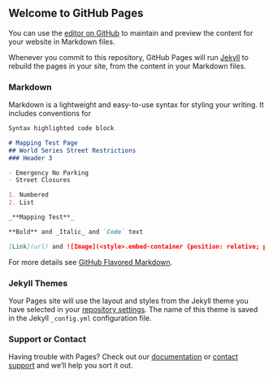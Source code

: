 ## Welcome to GitHub Pages

You can use the [editor on GitHub](https://github.com/aturner-SSE/InteractiveMapTest/edit/master/README.md) to maintain and preview the content for your website in Markdown files.

Whenever you commit to this repository, GitHub Pages will run [Jekyll](https://jekyllrb.com/) to rebuild the pages in your site, from the content in your Markdown files.

### Markdown

Markdown is a lightweight and easy-to-use syntax for styling your writing. It includes conventions for

```markdown
Syntax highlighted code block

# Mapping Test Page
## World Series Street Restrictions
### Header 3

- Emergency No Parking
- Street Closures

1. Numbered
2. List

_**Mapping Test**_

**Bold** and _Italic_ and `Code` text

[Link](url) and ![Image](<style>.embed-container {position: relative; padding-bottom: 100%; height: 0; max-width: 100%;} .embed-container iframe, .embed-container object, .embed-container iframe{position: absolute; top: 0; left: 0; width: 100%; height: 100%;} small{position: absolute; z-index: 40; bottom: 0; margin-bottom: -15px;}</style><div class="embed-container"><iframe width="600" height="600" frameborder="0" scrolling="no" marginheight="0" marginwidth="0" title="Interactive Test Map" src="//sschwartz.maps.arcgis.com/apps/Embed/index.html?webmap=e8a60286df234f2d864ac7cbc4ebeede&extent=-77.0256,38.8661,-76.9859,38.8845&zoom=true&previewImage=true&scale=true&details=true&legend=true&active_panel=details&disable_scroll=true&theme=light"></iframe></div>)
```

For more details see [GitHub Flavored Markdown](https://guides.github.com/features/mastering-markdown/).

### Jekyll Themes

Your Pages site will use the layout and styles from the Jekyll theme you have selected in your [repository settings](https://github.com/aturner-SSE/InteractiveMapTest/settings). The name of this theme is saved in the Jekyll `_config.yml` configuration file.

### Support or Contact

Having trouble with Pages? Check out our [documentation](https://help.github.com/categories/github-pages-basics/) or [contact support](https://github.com/contact) and we’ll help you sort it out.
